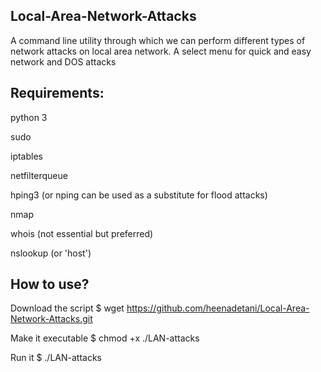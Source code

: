  Local-Area-Network-Attacks
-----------------------------------------------------------------------------------------------------------------------------------------------------------------------------------
A command line utility through which we can perform different types of network attacks on local area network.
A select menu for quick and easy network and DOS attacks

Requirements:
-----------------------------------------------------------------------------------------------------------------------------------------------------------------------------------
python 3

sudo

iptables

netfilterqueue

hping3 (or nping can be used as a substitute for flood attacks)

nmap

whois (not essential but preferred)

nslookup (or 'host')

How to use?
-----------------------------------------------------------------------------------------------------------------------------------------------------------------------------------
Download the script
 $ wget https://github.com/heenadetani/Local-Area-Network-Attacks.git

Make it executable
 $ chmod +x ./LAN-attacks

Run it
$ ./LAN-attacks

